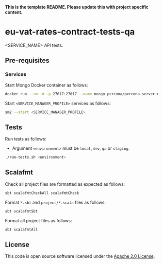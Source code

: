 **This is the template README. Please update this with project specific content.**

# eu-vat-rates-contract-tests-qa

<SERVICE_NAME> API tests.

## Pre-requisites

### Services

Start Mongo Docker container as follows:

```bash
docker run --rm -d -p 27017:27017 --name mongo percona/percona-server-mongodb:5.0
```

Start `<SERVICE_MANAGER_PROFILE>` services as follows:

```bash
sm2 --start <SERVICE_MANAGER_PROFILE>
```

## Tests

Run tests as follows:

* Argument `<environment>` must be `local`, `dev`, `qa` or `staging`.

```bash
./run-tests.sh <environment>
```

## Scalafmt

Check all project files are formatted as expected as follows:

```bash
sbt scalafmtCheckAll scalafmtCheck
```

Format `*.sbt` and `project/*.scala` files as follows:

```bash
sbt scalafmtSbt
```

Format all project files as follows:

```bash
sbt scalafmtAll
```

## License

This code is open source software licensed under the [Apache 2.0 License]("http://www.apache.org/licenses/LICENSE-2.0.html").
